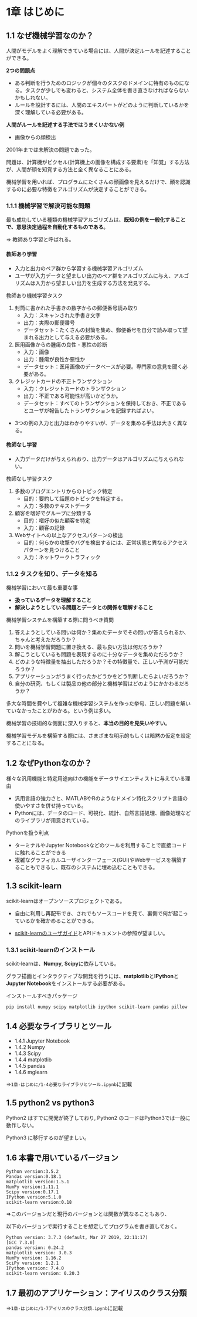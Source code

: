 # 1章 はじめに
## 1.1 なぜ機械学習なのか？
人間がモデルをよく理解できている場合には、人間が決定ルールを記述することができる。

**2つの問題点**

- ある判断を行うためのロジックが個々のタスクのドメインに特有のものになる。タスクが少しでも変わると、システム全体を書き直さなければならないかもしれない。
- ルールを設計するには、人間のエキスパートがどのように判断しているかを深く理解している必要がある。

**人間がルールを記述する手法ではうまくいかない例**
- 画像からの顔検出

2001年までは未解決の問題であった。

問題は、計算機がピクセル(計算機上の画像を構成する要素)を「知覚」する方法が、人間が顔を知覚する方法と全く異なることにある。

機械学習を用いれば、プログラムにたくさんの顔画像を見えるだけで、顔を認識するのに必要な特徴をアルゴリズムが決定することができる。

### 1.1.1 機械学習で解決可能な問題
最も成功している種類の機械学習アルゴリズムは、**既知の例を一般化することで、意思決定過程を自動化するものである**。

⇒ 教師あり学習と呼ばれる。

#### 教師あり学習

- 入力と出力のペア群から学習する機械学習アルゴリズム
- ユーザが入力データと望ましい出力のペア群をアルゴリズムに与え、アルゴリズムは入力から望ましい出力を生成する方法を発見する。

教師あり機械学習タスク

1. 封筒に書かれた手書きの数字からの郵便番号読み取り
    - 入力：スキャンされた手書き文字
    - 出力：実際の郵便番号
    - データセット：たくさんの封筒を集め、郵便番号を自分で読み取って望まれる出力として与える必要がある。
2. 医用画像からの腫瘍の良性・悪性の診断
    - 入力：画像
    - 出力：腫瘍が良性か悪性か
    - データセット：医用画像のデータベースが必要。専門家の意見を聞く必要がある。
3. クレジットカードの不正トランザクション
    - 入力：クレジットカードのトランザクション
    - 出力：不正である可能性が高いかどうか。
    - データセット：すべてのトランザクションを保持しておき、不正であるとユーザが報告したトランザクションを記録すればよい。

- 3つの例の入力と出力はわかりやすいが、データを集める手法は大きく異なる。

#### 教師なし学習

- 入力データだけが与えられおり、出力データはアルゴリズムに与えられない。

教師なし学習タスク

1. 多数のブログエントリからのトピック特定
   - 目的：要約して話題のトピックを特定する。
   - 入力：多数のテキストデータ
2. 顧客を嗜好でグループに分類する
   - 目的：嗜好の似た顧客を特定
   - 入力：顧客の記録
3. Webサイトへの以上なアクセスパターンの検出
   - 目的：何らかの攻撃やバグを検出するには、正常状態と異なるアクセスパターンを見つけること
   - 入力：ネットワークトラフィック

### 1.1.2 タスクを知り、データを知る
機械学習において最も重要な事
- **扱っているデータを理解すること**
- **解決しようとしている問題とデータとの関係を理解すること**

機械学習システムを構築する際に問うべき質問
1. 答えようとしている問いは何か？集めたデータでその問いが答えられるか、ちゃんと考えただろうか？
2. 問いを機械学習問題に置き換える、最も良い方法は何だろうか？
3. 解こうとしているも問題を表現するのに十分なデータを集めただろうか？
4.  どのような特徴量を抽出しただろうか？その特徴量で、正しい予測が可能だろうか？
5. アプリケーションがうまく行ったかどうかをどう判断したらよいだろうか？
6. 自分の研究、もしくは製品の他の部分と機械学習はどのようにかかわるだろうか？

多大な時間を費やして複雑な機械学習システムを作った挙句、正しい問題を解いていなかったことがわかる。という例は多い。

機械学習の技術的な側面に深入りすると、**本当の目的を見失いやすい**。

機械学習モデルを構築する際には、さまざまな明示的もしくは暗黙の仮定を設定することになる。

## 1.2 なぜPythonなのか？

様々な汎用機能と特定用途向けの機能をデータサイエンティストに与えている理由

- 汎用言語の強力さと、MATLABやRのようなドメイン特化スクリプト言語の使いやすさを併せ持っている。
- Pythonには、データのロード、可視化、統計、自然言語処理、画像処理などのライブラリが用意されている。

Pythonを扱う利点
- ターミナルやJupyter Notebookなどのツールを利用することで直接コードに触れることができる
- 複雑なグラフィカルユーザインターフェース(GUI)やWebサービスを構築することもできるし、既存のシステムに埋め込むこともできる。

## 1.3 scikit-learn
scikit-learnはオープンソースプロジェクトである。
- 自由に利用し再配布でき、されでもソースコードを見て、裏側で何が起こっているかを確かめることができる。

- [scikit-learnのユーザガイド](http://scikit-learn.org/stable/user_guide.html)とAPIドキュメントの参照が望ましい。

### 1.3.1 scikit-learnのインストール
scikit-learnは、**Numpy**, **Scipy**に依存している。

グラフ描画とインタラクティブな開発を行うには、**matplotlib**と**IPython**と**Jupyter Notebook**をインストールする必要がある。

インストールすべきパッケージ
```:bash
pip install numpy scipy matplotlib ipython scikit-learn pandas pillow
```

## 1.4 必要なライブラリとツール
- 1.4.1 Jupyter Notebook
- 1.4.2 Numpy
- 1.4.3 Scipy
- 1.4.4 matplotlib
- 1.4.5 pandas
- 1.4.6 mglearn

⇒```1章-はじめに/1-4必要なライブラリとツール.ipynb```に記載

## 1.5 python2 vs python3 
Python2 はすでに開発が終了しており, Python2 のコードはPython3では一般に動作しない。

Python3 に移行するのが望ましい。
## 1.6 本書で用いているバージョン

```
Python version:3.5.2
Pandas version:0.18.1
matplotlib version:1.5.1
NumPy version:1.11.1
Scipy version:0.17.1
IPython version:5.1.0
scikit-learn version:0.18
```

⇒このバージョンだと現行のバージョンとは関数が異なることもあり、

以下のバージョンで実行することを想定してプログラムを書き直しておく。
```
Python version: 3.7.3 (default, Mar 27 2019, 22:11:17) 
[GCC 7.3.0]
pandas version: 0.24.2
matplotlib version: 3.0.3
NumPy version: 1.16.2
SciPy version: 1.2.1
IPython version: 7.4.0
scikit-learn version: 0.20.3
```

## 1.7 最初のアプリケーション：アイリスのクラス分類
⇒```1章-はじめに/1-7アイリスのクラス分類.ipynb```に記載



